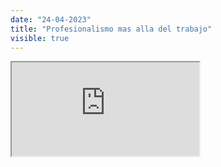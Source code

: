 ```yaml
---
date: "24-04-2023"
title: "Profesionalismo mas alla del trabajo"
visible: true
---
```

<iframe src="https://www.youtube.com/embed/n_ca0vk3xqE" allowfullscreen></iframe>
